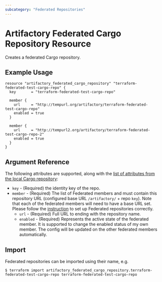 ```yaml
---
subcategory: "Federated Repositories"
---
```

# Artifactory Federated Cargo Repository Resource

Creates a federated Cargo repository.

## Example Usage

```hcl
resource "artifactory_federated_cargo_repository" "terraform-federated-test-cargo-repo" {
  key       = "terraform-federated-test-cargo-repo"

  member {
    url     = "http://tempurl.org/artifactory/terraform-federated-test-cargo-repo"
    enabled = true
  }

  member {
    url     = "http://tempurl2.org/artifactory/terraform-federated-test-cargo-repo-2"
    enabled = true
  }
}
```

## Argument Reference

The following attributes are supported, along with the [list of attributes from the local Cargo repository](local_cargo_repository.md):

* `key` - (Required) the identity key of the repo.
* `member` - (Required) The list of Federated members and must contain this repository URL (configured base URL
  `/artifactory/` + repo `key`). Note that each of the federated members will need to have a base URL set.
  Please follow the [instruction](https://www.jfrog.com/confluence/display/JFROG/Working+with+Federated+Repositories#WorkingwithFederatedRepositories-SettingUpaFederatedRepository)
  to set up Federated repositories correctly.
  * `url` - (Required) Full URL to ending with the repository name.
  * `enabled` - (Required) Represents the active state of the federated member. It is supported to change the enabled
    status of my own member. The config will be updated on the other federated members automatically.

## Import

Federated repositories can be imported using their name, e.g.
```
$ terraform import artifactory_federated_cargo_repository.terraform-federated-test-cargo-repo terraform-federated-test-cargo-repo
```
